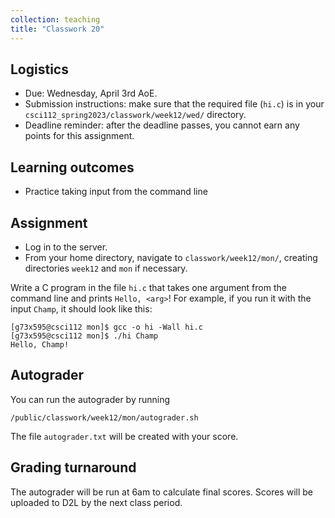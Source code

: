 ```yaml
---
collection: teaching
title: "Classwork 20"
---
```


## Logistics
* Due: Wednesday, April 3rd AoE.
* Submission instructions: make sure that the required file (`hi.c`) is in your
	`csci112_spring2023/classwork/week12/wed/` directory.
* Deadline reminder: after the deadline passes, you cannot earn any points for
	this assignment.

## Learning outcomes
* Practice taking input from the command line

## Assignment

* Log in to the server.
* From your home directory, navigate to `classwork/week12/mon/`, creating directories `week12`
and `mon` if necessary.

Write a C program in the file `hi.c` that takes one argument from the command line and prints
	`Hello, <arg>`! For example, if you run it with the input `Champ`, it
	should look like this:

```
[g73x595@csci112 mon]$ gcc -o hi -Wall hi.c
[g73x595@csci112 mon]$ ./hi Champ
Hello, Champ!
```

## Autograder

You can run the autograder by running

```
/public/classwork/week12/mon/autograder.sh
```

The file `autograder.txt` will be created with your score.


## Grading turnaround

The autograder will be run at 6am to calculate final scores. Scores will be
uploaded to D2L by the next class period.
